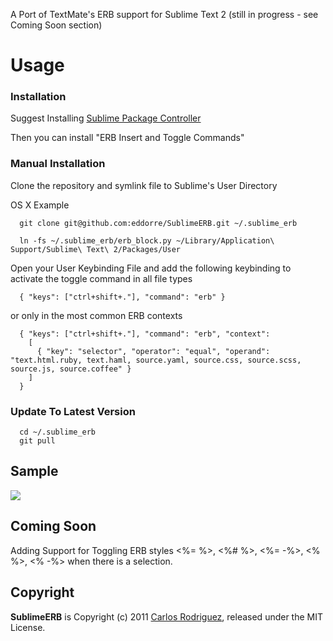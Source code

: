 A Port of TextMate's ERB support for Sublime Text 2 (still in progress - see Coming Soon section)

Usage
=====

### Installation ###

  Suggest Installing [Sublime Package Controller](http://wbond.net/sublime_packages/package_control)

  Then you can install "ERB Insert and Toggle Commands"
  
### Manual Installation ###

  Clone the repository and symlink file to Sublime's User Directory

  OS X Example

```
  git clone git@github.com:eddorre/SublimeERB.git ~/.sublime_erb

  ln -fs ~/.sublime_erb/erb_block.py ~/Library/Application\ Support/Sublime\ Text\ 2/Packages/User
```

  Open your User Keybinding File and add the following keybinding to activate the toggle command in all file types

```
  { "keys": ["ctrl+shift+."], "command": "erb" }
```

  or only in the most common ERB contexts

```
  { "keys": ["ctrl+shift+."], "command": "erb", "context":
    [
      { "key": "selector", "operator": "equal", "operand": "text.html.ruby, text.haml, source.yaml, source.css, source.scss, source.js, source.coffee" }
    ]
  }
```

### Update To Latest Version ###

```
  cd ~/.sublime_erb
  git pull
```

Sample
----------
<img src="https://github.com/eddorre/SublimeERB/raw/master/erb.gif" />

Coming Soon
-----------
Adding Support for Toggling ERB styles <%= %>, <%# %>, <%= -%>, <% %>, <% -%> when there is a selection.

Copyright
---------

**SublimeERB** is Copyright (c) 2011 [Carlos Rodriguez](http://eddorre.com), released under the MIT License.